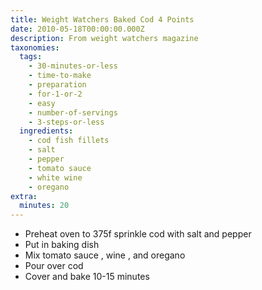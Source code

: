```yaml
---
title: Weight Watchers Baked Cod 4 Points
date: 2010-05-18T00:00:00.000Z
description: From weight watchers magazine
taxonomies:
  tags:
    - 30-minutes-or-less
    - time-to-make
    - preparation
    - for-1-or-2
    - easy
    - number-of-servings
    - 3-steps-or-less
  ingredients:
    - cod fish fillets
    - salt
    - pepper
    - tomato sauce
    - white wine
    - oregano
extra:
  minutes: 20
---
```

 - Preheat oven to 375f sprinkle cod with salt and pepper
 - Put in baking dish
 - Mix tomato sauce , wine , and oregano
 - Pour over cod
 - Cover and bake 10-15 minutes
